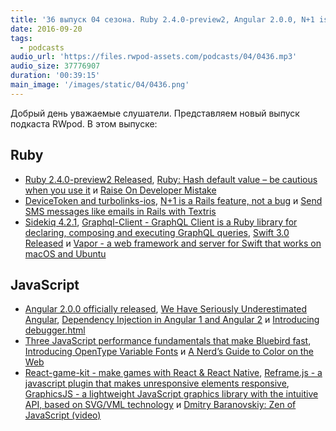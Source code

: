 ```yaml
---
title: '36 выпуск 04 сезона. Ruby 2.4.0-preview2, Angular 2.0.0, N+1 is a Rails feature, OpenType Variable Fonts, Reframe.js и прочее'
date: 2016-09-20
tags:
  - podcasts
audio_url: 'https://files.rwpod-assets.com/podcasts/04/0436.mp3'
audio_size: 37776907
duration: '00:39:15'
main_image: '/images/static/04/0436.png'
---
```


Добрый день уважаемые слушатели. Представляем новый выпуск подкаста RWpod. В этом выпуске:

## Ruby

- [Ruby 2.4.0-preview2 Released](https://www.ruby-lang.org/en/news/2016/09/08/ruby-2-4-0-preview2-released/), [Ruby: Hash default value – be cautious when you use it](http://dev.mensfeld.pl/2016/09/ruby-hash-default-value-be-cautious-when-you-use-it/) и [Raise On Developer Mistake](http://www.rubypigeon.com/posts/raise-on-developer-mistake/)
- [DeviceToken and turbolinks-ios](https://buildtoship.com/devicetoken-and-turbolinks-ios/), [N+1 is a Rails feature, not a bug](https://rossta.net/blog/n+1-is-a-rails-feature.html) и [Send SMS messages like emails in Rails with Textris](https://www.twilio.com/blog/2016/09/send-sms-messages-like-emails-in-rails-with-textris.html)
- [Sidekiq 4.2.1](https://github.com/mperham/sidekiq/blob/master/Changes.md#421), [Graphql-Client - GraphQL Client is a Ruby library for declaring, composing and executing GraphQL queries](https://github.com/github/graphql-client), [Swift 3.0 Released](https://swift.org/blog/swift-3-0-released/) и [Vapor - a web framework and server for Swift that works on macOS and Ubuntu](http://vapor.codes/)

## JavaScript

- [Angular 2.0.0 officially released](http://angularjs.blogspot.com/2016/09/angular2-final.html), [We Have Seriously Underestimated Angular](http://developer.telerik.com/featured/you-have-seriously-underestimated-angular/), [Dependency Injection in Angular 1 and Angular 2](https://vsavkin.com/dependency-injection-in-angular-1-and-angular-2-d69589979c18) и [Introducing debugger.html](https://hacks.mozilla.org/2016/09/introducing-debugger-html/)
- [Three JavaScript performance fundamentals that make Bluebird fast](https://reaktor.com/blog/javascript-performance-fundamentals-make-bluebird-fast/), [Introducing OpenType Variable Fonts](https://medium.com/@tiro/https-medium-com-tiro-introducing-opentype-variable-fonts-12ba6cd2369) и [A Nerd’s Guide to Color on the Web](https://css-tricks.com/nerds-guide-color-web/)
- [React-game-kit - make games with React & React Native](https://github.com/FormidableLabs/react-game-kit), [Reframe.js - a javascript plugin that makes unresponsive elements responsive](https://dollarshaveclub.github.io/reframe.js/), [GraphicsJS - a lightweight JavaScript graphics library with the intuitive API, based on SVG/VML technology](http://www.graphicsjs.org/) и [Dmitry Baranovskiy: Zen of JavaScript (video)](https://www.youtube.com/watch?v=QHs55-5FzgA)
